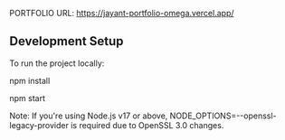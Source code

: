 PORTFOLIO URL: https://jayant-portfolio-omega.vercel.app/

## Development Setup

To run the project locally:

npm install


npm start


Note: If you're using Node.js v17 or above, NODE_OPTIONS=--openssl-legacy-provider is required due to OpenSSL 3.0 changes.
